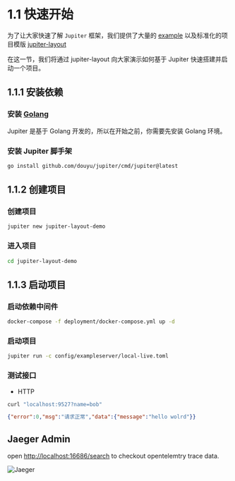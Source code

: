 # 1.1 快速开始

为了让大家快速了解 `Jupiter` 框架，我们提供了大量的 [example](https://github.com/douyu/jupiter-examples) 以及标准化的项目模版 [jupiter-layout](https://github.com/douyu/jupiter-layout)

在这一节，我们将通过 jupiter-layout 向大家演示如何基于 Jupiter 快速搭建并启动一个项目。

## 1.1.1 安装依赖

### 安装 [Golang](https://golang.org/dl/)

Jupiter 是基于 Golang 开发的，所以在开始之前，你需要先安装 Golang 环境。

### 安装 Jupiter 脚手架

```bash
go install github.com/douyu/jupiter/cmd/jupiter@latest
```

## 1.1.2 创建项目

### 创建项目

```bash
jupiter new jupiter-layout-demo
```

### 进入项目

```bash
cd jupiter-layout-demo
```

## 1.1.3 启动项目

### 启动依赖中间件

```bash
docker-compose -f deployment/docker-compose.yml up -d
```

### 启动项目

```bash
jupiter run -c config/exampleserver/local-live.toml
```

### 测试接口

- HTTP

```bash
curl "localhost:9527?name=bob"
```

```json
{"error":0,"msg":"请求正常","data":{"message":"hello wolrd"}}
```

## Jaeger Admin

open [http://localhost:16686/search](http://localhost:16686/search) to checkout opentelemtry trace data.

![Jaeger](https://raw.githubusercontent.com/hnlq715/imgs-all-in-one/main/obsidian/%E6%88%AA%E5%B1%8F2022-09-30%2018.31.27.png)
